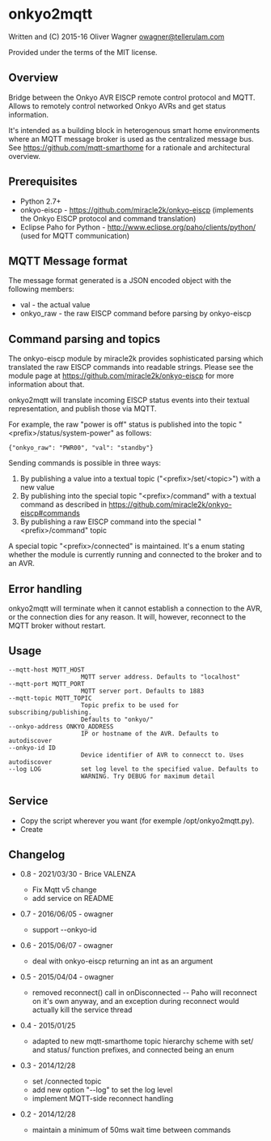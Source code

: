 onkyo2mqtt
==========

  Written and (C) 2015-16 Oliver Wagner <owagner@tellerulam.com> 
  
  Provided under the terms of the MIT license.

Overview
--------
Bridge between the Onkyo AVR EISCP remote control protocol and MQTT.
Allows to remotely control networked Onkyo AVRs and get status
information.

It's intended as a building block in heterogenous smart home environments where 
an MQTT message broker is used as the centralized message bus. See 
https://github.com/mqtt-smarthome for a rationale and architectural overview.


Prerequisites
-------------
* Python 2.7+
* onkyo-eiscp - https://github.com/miracle2k/onkyo-eiscp (implements
  the Onkyo EISCP protocol and command translation)
* Eclipse Paho for Python - http://www.eclipse.org/paho/clients/python/
  (used for MQTT communication)


MQTT Message format
--------------------
The message format generated is a JSON encoded object with the following members:

* val - the actual value
* onkyo_raw - the raw EISCP command before parsing by onkyo-eiscp  


Command parsing and topics
--------------------------
The onkyo-eiscp module by miracle2k provides sophisticated parsing which
translated the raw EISCP commands into readable strings. Please see the
module page at https://github.com/miracle2k/onkyo-eiscp for more
information about that.

onkyo2mqtt will translate incoming EISCP status events into their
textual representation, and publish those via MQTT.

For example, the raw "power is off" status is published into 
the topic "\<prefix\>/status/system-power" as follows:

    {"onkyo_raw": "PWR00", "val": "standby"}

Sending commands is possible in three ways:

1. By publishing a value into a textual topic ("\<prefix\>/set/\<topic\>") with a new value
2. By publishing into the special topic "\<prefix\>/command" with a
textual command as described in https://github.com/miracle2k/onkyo-eiscp#commands
3. By publishing a raw EISCP command into the special "\<prefix\>/command" topic

A special topic "\<prefix\>/connected" is maintained. It's a enum
stating whether the module is currently running and connected to the broker
and to an AVR.


Error handling
--------------
onkyo2mqtt will terminate when it cannot establish a connection to the AVR,
or the connection dies for any reason. It will, however, reconnect to
the MQTT broker without restart.


Usage
-----

    --mqtt-host MQTT_HOST
                        MQTT server address. Defaults to "localhost"
    --mqtt-port MQTT_PORT
                        MQTT server port. Defaults to 1883
    --mqtt-topic MQTT_TOPIC
                        Topic prefix to be used for subscribing/publishing.
                        Defaults to "onkyo/"
    --onkyo-address ONKYO_ADDRESS
                        IP or hostname of the AVR. Defaults to autodiscover
	--onkyo-id ID
						Device identifier of AVR to connecct to. Uses autodiscover
    --log LOG           set log level to the specified value. Defaults to
                        WARNING. Try DEBUG for maximum detail                        
 
 Service
-----
 - Copy the script wherever you want (for exemple /opt/onkyo2mqtt.py).
 - Create 
 
Changelog
---------
* 0.8 - 2021/03/30 - Brice VALENZA
  - Fix Mqtt v5 change
  - add service on README


* 0.7 - 2016/06/05 - owagner
  - support --onkyo-id

* 0.6 - 2015/06/07 - owagner
  - deal with onkyo-eiscp returning an int as an argument

* 0.5 - 2015/04/04 - owagner
  - removed reconnect() call in onDisconnected -- Paho will reconnect on it's own
  anyway, and an exception during reconnect would actually kill the service
  thread

* 0.4 - 2015/01/25
  - adapted to new mqtt-smarthome topic hierarchy scheme with set/ and
    status/ function prefixes, and connected being an enum

* 0.3 - 2014/12/28
  - set <prefix>/connected topic
  - add new option "--log" to set the log level
  - implement MQTT-side reconnect handling

* 0.2 - 2014/12/28
  - maintain a minimum of 50ms wait time between commands
  
